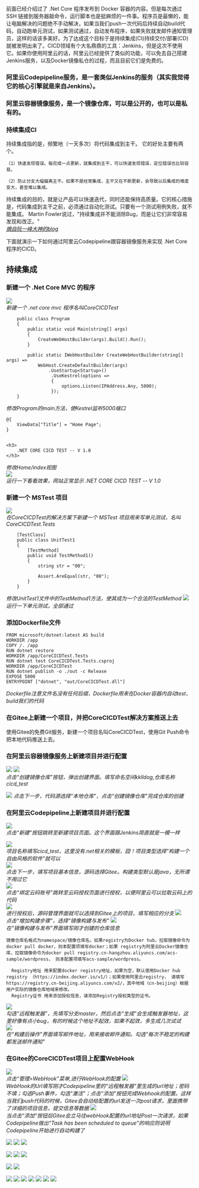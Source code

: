 前面已经介绍过了 .Net Core 程序发布到 Docker 容器的内容。但是每次通过 SSH 链接到服务器敲命令，运行脚本也是挺麻烦的一件事。程序员是最懒的，能让电脑解决的问题绝不手动解决，如果当我们push一次代码后持续自动build代码，自动跑单元测试，如果测试通过，自动发布程序，如果失败就发邮件通知管理员，这样的话该多美好。为了达成这个目标于是持续集成(CI)持续交付/部署(CD)就被发明出来了。CICD领域有个大名鼎鼎的工具：Jenkins，但是这次不使用它。如果你使用阿里云的话，阿里云已经提供了类似的功能，可以免去自己搭建Jenkins服务，以及Docker镜像私仓的过程，而且目前它们是免费的。
### 阿里云Codepipeline服务，是一套类似Jenkins的服务（其实我觉得它的核心引擎就是来自Jenkins）。
### 阿里云容器镜像服务，是一个镜像仓库，可以是公开的，也可以是私有的。
### 持续集成CI
持续集成指的是，频繁地（一天多次）将代码集成到主干。
它的好处主要有两个。
```
（1）快速发现错误。每完成一点更新，就集成到主干，可以快速发现错误，定位错误也比较容易。

（2）防止分支大幅偏离主干。如果不是经常集成，主干又在不断更新，会导致以后集成的难度变大，甚至难以集成。
```
持续集成的目的，就是让产品可以快速迭代，同时还能保持高质量。它的核心措施是，代码集成到主干之前，必须通过自动化测试。只要有一个测试用例失败，就不能集成。
Martin Fowler说过，"持续集成并不能消除Bug，而是让它们非常容易发现和改正。"    
*[摘自阮一峰大神的blog](http://www.ruanyifeng.com/blog/2015/09/continuous-integration.html)*
   
下面就演示一下如何通过阿里云Codepipeline跟容器镜像服务来实现 .Net Core 程序的CICD。
## 持续集成
### 新建一个 .Net Core MVC 的程序  
![](https://images.cnblogs.com/cnblogs_com/kklldog/1401672/o_QQ%E6%88%AA%E5%9B%BE20190808000646.png)   
*新建一个 .net core mvc 程序名叫CoreCICDTest*   
   
```
    public class Program
    {
        public static void Main(string[] args)
        {
            CreateWebHostBuilder(args).Build().Run();
        }

        public static IWebHostBuilder CreateWebHostBuilder(string[] args) =>
            WebHost.CreateDefaultBuilder(args)
                .UseStartup<Startup>()
                 .UseKestrel(options =>
                 {
                     options.Listen(IPAddress.Any, 5000);
                 });
    }
``` 
*修改Program的main方法，使Kestrel监听5000端口*   

```
@{
    ViewData["Title"] = "Home Page";
}


<h3>
    .NET CORE CICD TEST -- V 1.0
</h3>
```  
*修改Home/index视图*   
![](http://images.cnblogs.com/cnblogs_com/kklldog/1401672/o_TIM%E6%88%AA%E5%9B%BE20190805105003.jpg)  
*运行一下看看效果，网站正常显示 .NET CORE CICD TEST -- V 1.0*

### 新建一个 MSTest 项目
![](https://images.cnblogs.com/cnblogs_com/kklldog/1401672/o_QQ%E6%88%AA%E5%9B%BE20190807224944.png)   
*在CoreCICDTest的解决方案下新建一个 MSTest 项目用来写单元测试，名叫CoreCICDTest.Tests*   
   
```
    [TestClass]
    public class UnitTest1
    {
        [TestMethod]
        public void TestMethod1()
        {
            string str = "00";

            Assert.AreEqual(str, "00");
        }
    }
```   
*修改UnitTest1文件中的TestMethod1方法，使其成为一个合法的TestMethod*
![](https://images.cnblogs.com/cnblogs_com/kklldog/1401672/o_QQ%E6%88%AA%E5%9B%BE20190808004542.png)   
*运行一下单元测试，全部通过*
   
### 添加Dockerfile文件   
```
FROM microsoft/dotnet:latest AS build
WORKDIR /app
COPY /. /app
RUN dotnet restore
WORKDIR /app/CoreCICDTest.Tests
RUN dotnet test CoreCICDTest.Tests.csproj
WORKDIR /app/CoreCICDTest
RUN dotnet publish -o ./out -c Release
EXPOSE 5000
ENTRYPOINT ["dotnet", "out/CoreCICDTest.dll"]

```   
*Dockerfile注意文件名没有任何后缀，Dockerfile用来在Docker容器内自动test、build我们的代码*       
### 在Gitee上新建一个项目，并把CoreCICDTest解决方案推送上去
使用Gitee的免费Git服务，新建一个项目名叫CoreCICDTest，使用Git Push命令把本地代码推送上去。

### 在阿里云容器镜像服务上新建项目并进行配置   
![](http://images.cnblogs.com/cnblogs_com/kklldog/1401672/o_TIM%E6%88%AA%E5%9B%BE20190805105613.jpg) 
![](https://www.cnblogs.com/images/cnblogs_com/kklldog/1401672/o_TIM%e6%88%aa%e5%9b%be20190805110039.jpg)   
*点击“创建镜像仓库”按钮，弹出创建界面。填写命名空间kklldog,仓库名称cicd_test*   

![](https://www.cnblogs.com/images/cnblogs_com/kklldog/1401672/o_TIM%e6%88%aa%e5%9b%be20190805105736.jpg) 
*点击下一步，代码源选择“本地仓库”，点击“创建镜像仓库”完成仓库的创建*   
   
### 在阿里云Codepipeline上新建项目并进行配置  
![](https://www.cnblogs.com/images/cnblogs_com/kklldog/1401672/o_TIM%e6%88%aa%e5%9b%be20190805110257.jpg)   
*点击“新建”按钮跳转至新建项目页面。这个界面跟Jenkins简直就是一模一样*  

![](https://www.cnblogs.com/images/cnblogs_com/kklldog/1401672/o_TIM%e6%88%aa%e5%9b%be20190805110358.jpg)   
*项目名称填写cicd_test，这里没有.net相关的模板，囧！项目类型选择"构建一个自由风格的软件"就可以*   
![](https://www.cnblogs.com/images/cnblogs_com/kklldog/1401672/o_TIM%e6%88%aa%e5%9b%be20190805110546.jpg)   
*点击下一步，填写项目基本信息，源码选择Gitee。构建类型默认是java，无所谓不用过它*    
![](https://www.cnblogs.com/images/cnblogs_com/kklldog/1401672/o_TIM%e6%88%aa%e5%9b%be20190805110638.jpg)   
*点击“绑定云码账号”跳转至云码授权页面进行授权，以便阿里云可以拉取云码上的代码*   
![](https://www.cnblogs.com/images/cnblogs_com/kklldog/1401672/o_TIM%e6%88%aa%e5%9b%be20190805110725.jpg)   
*进行授权后，源码管理界面就可以选择到Gitee上的项目，填写相应的分支*
![](https://www.cnblogs.com/images/cnblogs_com/kklldog/1401672/o_TIM%e6%88%aa%e5%9b%be20190805110819.jpg)   
*点击“增加构建步骤”，选择“镜像构建与发布”*
![](https://www.cnblogs.com/images/cnblogs_com/kklldog/1401672/o_TIM%e6%88%aa%e5%9b%be20190805110918.jpg)   
*在“镜像构建与发布”界面填写刚才创建的仓库信息*   
```
镜像仓库名格式为namespace/镜像仓库名。如果registry为Docker hub，拉取镜像命令为docker pull docker，则本配置项填写docker；如果 registry为阿里云Docker镜像仓库，拉取镜像命令为docker pull registry.cn-hangzhou.aliyuncs.com/acs-sample/wordpress， 则本配置项填写acs-sample/wordpress。
```   
```
  Registry地址 用来配置docker registry地址，如果为空，默认使用Docker hub registry （https://index.docker.io/v1/）；如果使用阿里云registry， 请填写https://registry.cn-beijing.aliyuncs.com/v2/，其中地域（cn-beijing）根据用户实际的镜像仓库地域来修改。
  Registry证书 用来添加授权信息，请添加Registry授权类型的证书。
```
![](https://www.cnblogs.com/images/cnblogs_com/kklldog/1401672/o_TIM%e6%88%aa%e5%9b%be20190805111117.jpg)   
*勾选“远程触发器”，先填写分支master，然后点击“生成”会生成触发器地址，这里好像有点小bug，有的时候这个地址不起效，如果不起效，多生成几次试试*   
![](https://www.cnblogs.com/images/cnblogs_com/kklldog/1401672/o_TIM%e6%88%aa%e5%9b%be20190805111152.jpg)   
*在“构建后操作”界面填写邮件地址，用来接收邮件通知。勾选“每次不稳定的构建都发送邮件通知”*   
### 在Gitee的CoreCICDTest项目上配置WebHook   
![](https://www.cnblogs.com/images/cnblogs_com/kklldog/1401672/o_TIM%e6%88%aa%e5%9b%be20190805111330.jpg)  
*点击“管理>WebHook”菜单,进行WebHook的配置*
![](https://www.cnblogs.com/images/cnblogs_com/kklldog/1401672/o_TIM%e6%88%aa%e5%9b%be20190805111401.jpg)   
*WebHook的Url填写刚才Codepipeline里的“远程触发器”里生成的url地址；密码不填；勾选Push事件，勾选“激活”；点击“添加”按钮完成Webhook的配置。这样当我们push代码的时候，Gitee会自动给配置的url发送一次post请求，里面携带了详细的项目信息，提交信息等数据*
![](https://www.cnblogs.com/images/cnblogs_com/kklldog/1401672/o_TIM%e6%88%aa%e5%9b%be20190805111424.jpg)   
*当点击“添加”按钮后Gitee会立马往webHook配置的url地址Post一次请求，如果Codepipeline做出“Task has been scheduled to queue”的响应则说明Codepipeline开始进行自动构建了*

![](https://www.cnblogs.com/images/cnblogs_com/kklldog/1401672/o_TIM%e6%88%aa%e5%9b%be20190805112647.jpg)
![](https://www.cnblogs.com/images/cnblogs_com/kklldog/1401672/o_TIM%e6%88%aa%e5%9b%be20190805113331.jpg)
![](https://www.cnblogs.com/images/cnblogs_com/kklldog/1401672/o_TIM%e6%88%aa%e5%9b%be20190805112340.jpg)



![](https://www.cnblogs.com/images/cnblogs_com/kklldog/1401672/o_TIM%e6%88%aa%e5%9b%be20190805113403.jpg)
![](https://www.cnblogs.com/images/cnblogs_com/kklldog/1401672/o_TIM%e6%88%aa%e5%9b%be20190805154305.jpg) 
![](https://www.cnblogs.com/images/cnblogs_com/kklldog/1401672/o_TIM%e6%88%aa%e5%9b%be20190805154323.jpg) 

![](https://www.cnblogs.com/images/cnblogs_com/kklldog/1401672/o_TIM%e6%88%aa%e5%9b%be20190805155639.jpg)
![](https://www.cnblogs.com/images/cnblogs_com/kklldog/1401672/o_TIM%e6%88%aa%e5%9b%be20190805160113.jpg)

![](https://www.cnblogs.com/images/cnblogs_com/kklldog/1401672/o_TIM%e6%88%aa%e5%9b%be20190805160151.jpg)
![](https://www.cnblogs.com/images/cnblogs_com/kklldog/1401672/o_TIM%e6%88%aa%e5%9b%be20190805160328.jpg)
![](https://www.cnblogs.com/images/cnblogs_com/kklldog/1401672/o_TIM%e6%88%aa%e5%9b%be20190805160417.jpg)
![](https://www.cnblogs.com/images/cnblogs_com/kklldog/1401672/o_TIM%e6%88%aa%e5%9b%be20190805162235.jpg)
![](https://www.cnblogs.com/images/cnblogs_com/kklldog/1401672/o_TIM%e6%88%aa%e5%9b%be20190805162619.jpg)
![](https://www.cnblogs.com/images/cnblogs_com/kklldog/1401672/o_TIM%e6%88%aa%e5%9b%be20190805163151.jpg)
![](https://www.cnblogs.com/images/cnblogs_com/kklldog/1401672/o_TIM%e6%88%aa%e5%9b%be20190805163151.jpg)